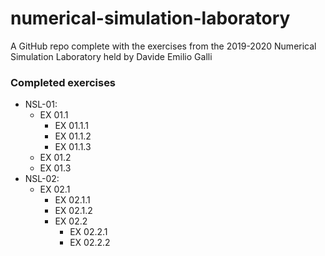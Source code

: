 # numerical-simulation-laboratory
A GitHub repo complete with the exercises from the 2019-2020 Numerical Simulation Laboratory held by Davide Emilio Galli

### Completed exercises
* NSL-01:
	- EX 01.1
		- EX 01.1.1 
		- EX 01.1.2 
		- EX 01.1.3
	- EX 01.2
	- EX 01.3
* NSL-02:
	- EX 02.1
		- EX 02.1.1 
		- EX 02.1.2 
    	- EX 02.2
        	- EX 02.2.1 
        	- EX 02.2.2 

